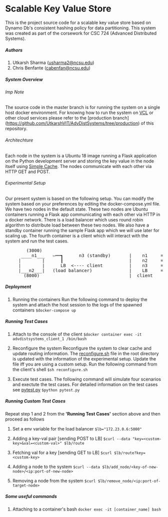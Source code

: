 # Scalable Key Value Store
This is the project source code for a scalable key value store based on Dynamo Db's consistent hashing policy for data partitioning. This system was created as part of the corsework for  CSC 724 (Advanced Distributed Systems). 

##### Authors
1. Utkarsh Sharma (usharma2@ncsu.edu)
2. Chris Benfante (cabenfan@ncsu.edu)

##### System Overview

###### Imp Note
The source code in the master branch is for running the system on a single host docker environment. For knowing how to run the system on [VCL](https://vcl.ncsu.edu/) or other cloud services please refer to the [production branch] (https://github.com/UtkarshVIT/AdvDistSystems/tree/production) of this repository.

###### Architechture
Each node in the system is a Ubuntu 18 image running a Flask application on the Python development server and storing the key value in the node itself using [Simple Cache](https://werkzeug.palletsprojects.com/en/0.16.x/contrib/cache/). The nodes communicate with each other via HTTP GET and POST.

###### Experimental Setup
Our present system is based on the following setup. You can modify the system based on your preferences by editing the docker-compose.yml file. We have two nodes in the default state. These two nodes are Ubuntu containers running a Flask app communicating with each other via HTTP in a docker network. There is a load balancer which uses round robin algorithm to distribute load between these two nodes. We also have a standby container running the sample Flask app which we will use later for scaling up. The fourth container is a client which will interact with the system and run the test cases.
<pre>
        (3000)                               
      ____n1___   ⇦┅┅┓      n3 (standby)       |    n1     = 172.23.0.3
     |        |      ┃                         |    n2     = 172.23.0.4
     |        |      LB  <---- client          |    n3     =  172.23.0.5
     |___n2___|   (load balancer)              |    LB     = 172.23.0.6
       (8000)                                  |  client    = 172.23.0.7 
</pre>

##### Deployment
1. Running the containers
Run the following command to deploy the system and attach the host session to the logs of the spawned containers
`$docker-compose up` 

##### Running Test Cases
1. Attach to the console of the client 
```$docker container exec -it advdistsystems_client_1 /bin/bash``` 
 
2. Reconfigure the system
Reconfigure the system to clear cache and update routing information. The [reconfigure.sh](https://github.com/UtkarshVIT/AdvDistSystems/blob/master/tests/reconfigure.sh) file in the root directory is updated with the information of the experimental setup. Update the file iff you are using a custom setup. Run the following command from the client's shell
```$sh reconfigure.sh```

3. Execute test cases.
The following command will simulate four scenarios and exectute the test cases. For detailed information on the test cases see [pytest.py](https://github.com/UtkarshVIT/AdvDistSystems/blob/master/tests/pytest.py)
```$python pytest.py```

##### Running Custom Test Cases
Repeat step 1 and 2 from the **'Running Test Cases'** section above and then proceed as follows
1. Set a env variable for the load balancer
```$lb="172.23.0.6:5000"```
1. Adding a key-val pair [sending POST to LB]
```$curl --data "key=<custom-key>&val=<custom-val>" $lb/route```

2. Fetching val for a key [sending GET to LB]
```$curl $lb/route?key=<custom-key>```

1. Adding a node to the system
```$curl --data $lb/add_node/<key-of-new-node>/<ip:port-of-new-node>```

2. Removing a node from the system
```$curl $lb/remove_node/<ip:port-of-target-node>```

##### Some useful commands
1. Attaching to a container's bash
`docker exec -it [container_name] bash`
